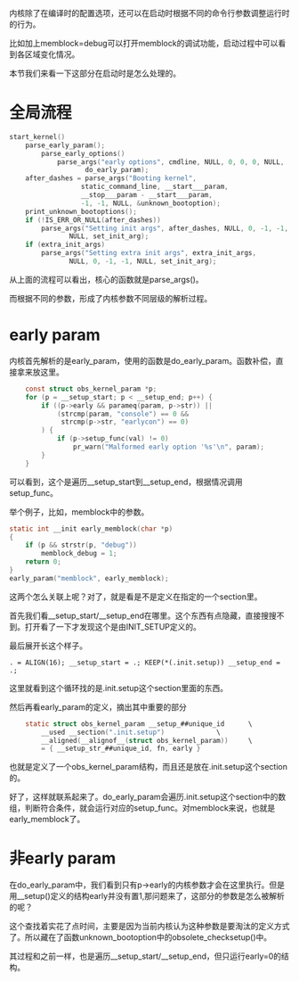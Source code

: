 内核除了在编译时的配置选项，还可以在启动时根据不同的命令行参数调整运行时的行为。

比如加上memblock=debug可以打开memblock的调试功能，启动过程中可以看到各区域变化情况。

本节我们来看一下这部分在启动时是怎么处理的。

# 全局流程

```c
start_kernel()
	parse_early_param();
		parse_early_options()
			parse_args("early options", cmdline, NULL, 0, 0, 0, NULL,
				   do_early_param);
	after_dashes = parse_args("Booting kernel",
				  static_command_line, __start___param,
				  __stop___param - __start___param,
				  -1, -1, NULL, &unknown_bootoption);
	print_unknown_bootoptions();
	if (!IS_ERR_OR_NULL(after_dashes))
		parse_args("Setting init args", after_dashes, NULL, 0, -1, -1,
			   NULL, set_init_arg);
	if (extra_init_args)
		parse_args("Setting extra init args", extra_init_args,
			   NULL, 0, -1, -1, NULL, set_init_arg);
```

从上面的流程可以看出，核心的函数就是parse_args()。

而根据不同的参数，形成了内核参数不同层级的解析过程。

# early param

内核首先解析的是early_param，使用的函数是do_early_param。函数补偿，直接拿来放这里。


```c
    const struct obs_kernel_param *p;
	for (p = __setup_start; p < __setup_end; p++) {
		if ((p->early && parameq(param, p->str)) ||
		    (strcmp(param, "console") == 0 &&
		     strcmp(p->str, "earlycon") == 0)
		) {
			if (p->setup_func(val) != 0)
				pr_warn("Malformed early option '%s'\n", param);
		}
	}
```

可以看到，这个是遍历__setup_start到__setup_end，根据情况调用setup_func。

举个例子，比如，memblock中的参数。

```c
static int __init early_memblock(char *p)
{
	if (p && strstr(p, "debug"))
		memblock_debug = 1;
	return 0;
}
early_param("memblock", early_memblock);
```

这两个怎么关联上呢？对了，就是看是不是定义在指定的一个section里。

首先我们看__setup_start/__setup_end在哪里。这个东西有点隐藏，直接搜搜不到。打开看了一下才发现这个是由INIT_SETUP定义的。

最后展开长这个样子。

```
. = ALIGN(16); __setup_start = .; KEEP(*(.init.setup)) __setup_end = .;
```

这里就看到这个循环找的是.init.setup这个section里面的东西。

然后再看early_param的定义，摘出其中重要的部分

```c
	static struct obs_kernel_param __setup_##unique_id		\
		__used __section(".init.setup")				\
		__aligned(__alignof__(struct obs_kernel_param))		\
		= { __setup_str_##unique_id, fn, early }
```

也就是定义了一个obs_kernel_param结构，而且还是放在.init.setup这个section的。

好了，这样就联系起来了。do_early_param会遍历.init.setup这个section中的数组，判断符合条件，就会运行对应的setup_func。对memblock来说，也就是early_memblock了。

# 非early param

在do_early_param中，我们看到只有p->early的内核参数才会在这里执行。但是用__setup()定义的结构early并没有置1,那问题来了，这部分的参数是怎么被解析的呢？

这个查找着实花了点时间，主要是因为当前内核认为这种参数是要淘汰的定义方式了。所以藏在了函数unknown_bootoption中的obsolete_checksetup()中。

其过程和之前一样，也是遍历__setup_start/__setup_end，但只运行early=0的结构。
